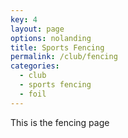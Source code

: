 ```yaml
---
key: 4
layout: page
options: nolanding
title: Sports Fencing
permalink: /club/fencing
categories:
  - club
  - sports fencing
  - foil
---
```


This is the fencing page